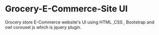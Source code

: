 # Grocery-E-Commerce-Site UI
Grocery store E-Commerce website's UI using HTML ,CSS , Bootstrap and owl corousel js which is jquery plugin.
